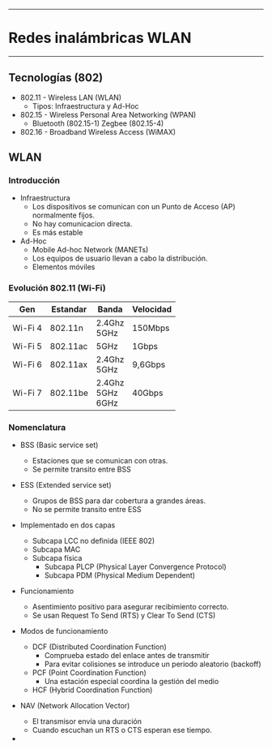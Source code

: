 
---
# Redes inalámbricas WLAN
---
## Tecnologías (802)
- 802.11 - Wireless LAN (WLAN)
	- Tipos: Infraestructura y Ad-Hoc
- 802.15 - Wireless Personal Area Networking (WPAN)
	- Bluetooth (802.15-1) Zegbee (802.15-4)
- 802.16 - Broadband Wireless Access (WiMAX)
## WLAN
### Introducción
- Infraestructura
	- Los dispositivos se comunican con un Punto de Acceso (AP) normalmente fijos.
	- No hay comunicacion directa.
	- Es más estable
- Ad-Hoc
	- Mobile Ad-hoc Network (MANETs)
	- Los equipos de usuario llevan a cabo la distribución. 
	- Elementos móviles
### Evolución 802.11 (Wi-Fi)

| Gen     | Estandar | Banda                  | Velocidad |
| ------- | -------- | ---------------------- | --------- |
| Wi-Fi 4 | 802.11n  | 2.4Ghz<br>5GHz         | 150Mbps   |
| Wi-Fi 5 | 802.11ac | 5GHz                   | 1Gbps     |
| Wi-Fi 6 | 802.11ax | 2.4Ghz<br>5GHz         | 9,6Gbps   |
| Wi-Fi 7 | 802.11be | 2.4Ghz<br>5GHz<br>6GHz | 40Gbps    |
### Nomenclatura
- BSS (Basic service set)
	- Estaciones que se comunican con otras.
	- Se permite transito entre BSS
- ESS (Extended service set)
	- Grupos de BSS para dar cobertura a grandes áreas.
	- No se permite transito entre ESS




- Implementado en dos capas
	- Subcapa LCC no definida (IEEE 802)
	- Subcapa MAC
	- Subcapa física 
		- Subcapa PLCP (Physical Layer Convergence Protocol)
		- Subcapa PDM (Physical Medium Dependent)
- Funcionamiento
	- Asentimiento positivo para asegurar recibimiento correcto.
	- Se usan Request To Send (RTS) y Clear To Send (CTS)
- Modos de funcionamiento
	- DCF (Distributed Coordination Function)
		- Comprueba estado del enlace antes de  transmitir
		- Para evitar colisiones se introduce un periodo aleatorio (backoff)
	- PCF (Point Coordination Function)
		- Una estación especial coordina la gestión del medio
	- HCF (Hybrid Coordination Function)
- NAV (Network Allocation Vector)
	- El transmisor envía una duración
	- Cuando escuchan un RTS o CTS esperan ese tiempo.
- 